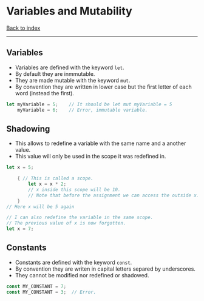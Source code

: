 # Variables and Mutability
[Back to index](../index.md)

---

## Variables
- Variables are defined with the keyword `let`.
- By default they are inmmutable.
- They are made mutable with the keyword `mut`.
- By convention they are written in lower case but the first letter of each word (instead the first).

```Rust
let myVariable = 5;    // It should be let mut myVariable = 5
    myVariable = 6;    // Error, immutable variable.
```

## Shadowing
- This allows to redefine a variable with the same name and a another value.
- This value will only be used in the scope it was redefined in.
  
```Rust
let x = 5;

    { // This is called a scope.
        let x = x * 2;
        // x inside this scope will be 10.
        // Note that before the assignment we can access the outside x.
    }
// Here x will be 5 again

// I can also redefine the variable in the same scope.
// The previous value of x is now forgotten.
let x = 7;
```

## Constants
- Constants are defined with the keyword `const`.
- By convention they are writen in capital letters separed by underscores.
- They cannot be modified nor redefined or shadowed.
```Rust
const MY_CONSTANT = 7;
const MY_CONSTANT = 3;  // Error.
```